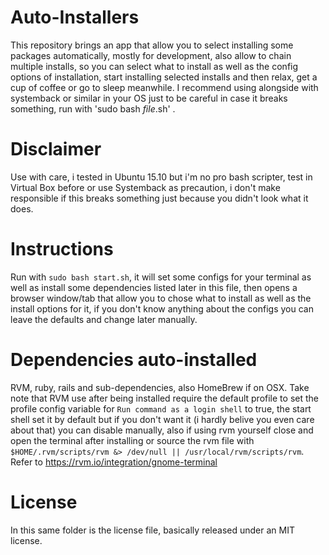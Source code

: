 # Auto-Installers

This repository brings an app that allow you to select installing some packages automatically, mostly for development, also allow to chain multiple installs, so you can select what to install as well as the config options of installation, start installing selected installs and then relax, get a cup of coffee or go to sleep meanwhile.
I recommend using alongside with systemback or similar in your OS just to be careful in case it breaks something, run with 'sudo bash _file_.sh' .

# Disclaimer

Use with care, i tested in Ubuntu 15.10 but i'm no pro bash scripter, test in Virtual Box before or use Systemback as precaution, i don't make responsible if this breaks something just because you didn't look what it does.

# Instructions

Run with `sudo bash start.sh`, it will set some configs for your terminal as well as install some dependencies listed later in this file, then opens a browser window/tab that allow you to chose what to install as well as the install options for it, if you don't know anything about the configs you can leave the defaults and change later manually.

# Dependencies auto-installed

RVM, ruby, rails and sub-dependencies, also HomeBrew if on OSX.
Take note that RVM use after being installed require the default profile to set the profile config variable for `Run command as a login shell` to true, the start shell set it by default but if you don't want it (i hardly belive you even care about that) you can disable manually, also if using rvm yourself close and open the terminal after installing or source the rvm file with `$HOME/.rvm/scripts/rvm &> /dev/null || /usr/local/rvm/scripts/rvm`. Refer to https://rvm.io/integration/gnome-terminal

# License

In this same folder is the license file, basically released under an MIT license.